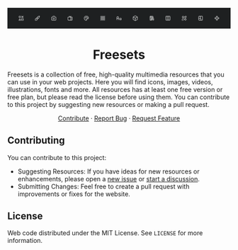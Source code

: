 <div id="top"></div>

<!-- PROJECT LOGO -->

<div align="center">

![header](./readme/header.webp)

# Freesets

</div>

Freesets is a collection of free, high-quality multimedia resources that you can use in your web projects. Here you will find icons, images, videos, illustrations, fonts and more. All resources has at least one free version or free plan, but please read the license before using them. You can contribute to this project by suggesting new resources or making a pull request.

<div align="center">

  <a href="https://github.com/cosmoart/Freesets?tab=readme-ov-file#contributing">Contribute</a>
  ·
  <a href="https://github.com/cosmoart/Freesets/issues">Report Bug</a>
  ·
  <a href="https://github.com/cosmoart/Freesets/discussions">Request Feature</a>

</div>

## Contributing

You can contribute to this project:

- Suggesting Resources: If you have ideas for new resources or enhancements, please open a [new issue](https://github.com/cosmoart/Freesets/pulls) or [start a discussion](https://github.com/cosmoart/Freesets/discussions/new/choose).
- Submitting Changes: Feel free to create a pull request with improvements or fixes for the website.

## License

Web code distributed under the MIT License. See `LICENSE` for more information.